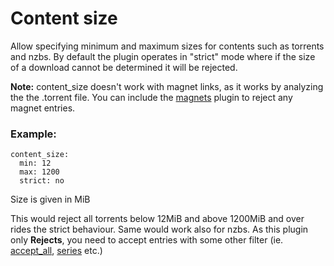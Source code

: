 # Content size
Allow specifying minimum and maximum sizes for contents such as torrents and nzbs. By default the plugin operates in "strict" mode where if the size of a download cannot be determined it will be rejected.

**Note:** content_size doesn't work with magnet links, as it works by analyzing the the .torrent file. You can include the [magnets](/Plugins/magnets) plugin to reject any magnet entries.

### Example:
```
content_size:
  min: 12
  max: 1200
  strict: no
```

Size is given in MiB

This would reject all torrents below 12MiB and above 1200MiB and over rides the strict behaviour. Same would work also for nzbs. As this plugin only **Rejects**, you need to accept entries with some other filter (ie. [accept_all](/Plugins/accept_all), [series](/Plugins/series) etc.)